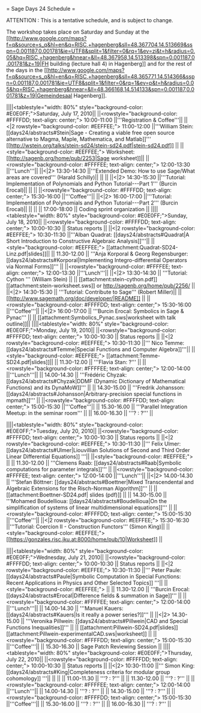 = Sage Days 24 Schedule =

ATTENTION : This is a tentative schedule, and is subject to change.

The workshop takes place on Saturday and Sunday at the [[http://www.google.com/maps?f=q&source=s_q&hl=en&q=RISC,+hagenberg&sll=48.367704,14.513669&sspn=0.001187,0.001781&ie=UTF8&split=1&filter=0&rq=1&ev=zi&t=h&radius=0.05&hq=RISC,+hagenberg&hnear=&ll=48.367958,14.513398&spn=0.001187,0.001781&z=19|FH building (lecture hall 4) in Hagenberg]] and for the rest of the days in the [[http://www.google.com/maps?f=q&source=s_q&hl=en&q=RISC,+hagenberg&sll=48.365771,14.514366&sspn=0.001187,0.001781&ie=UTF8&split=1&filter=0&rq=1&ev=p&t=h&radius=0.05&hq=RISC,+hagenberg&hnear=&ll=48.366168,14.514133&spn=0.001187,0.001781&z=19|Gemeindesaal Hagenberg]].

||||<tablestyle="width: 80%" style="background-color: #E0E0FF;">Saturday, July 17, 2010||
||<rowstyle="background-color: #FFFFDD; text-align: center;">     10:00-11:00  ||'''Registration & Coffee'''||
||<|2 rowstyle="background-color: #EEFFEE;"> 11:00-12:00  ||'''William Stein: [[days24/abstracts#Stein|Sage - Creating a viable free open source alternative to Magma, Maple, Mathematica, and Matlab]]'''  [[http://wstein.org/talks/stein-sd24/stein-sd24.pdf|stein-sd24.pdf]]  ||
||<style="background-color: #EEFFEE;"> Worksheet:   [[http://sagenb.org/home/pub/2253|Sage worksheet]]||
||<rowstyle="background-color: #FFFFEE; text-align: center;">     12:00-13:30   ||'''Lunch'''||
||<|2> 13:30-14:30  ||'''Extended Demo: How to use Sage/What areas are covered''' (Harald Schilly)||
||  ||
||<|2>     14:30-15:30    ||'''Tutorial: Implementation of Polynomials and Python Tutorial---Part 1''' (Burcin Erocal)||
||  ||
||<rowstyle="background-color: #FFFFDD; text-align: center;">  15:30-16:00  ||'''Coffee'''||
||<|2>     16:00-17:00    ||'''Tutorial: Implementation of Polynomials and Python Tutorial---Part 2''' (Burcin Erocal)||
||  ||
|| 17:00-18:00 ||  Coding sprint organization ||
||||<tablestyle="width: 80%" style="background-color: #E0E0FF;">Sunday, July 18, 2010||
||<rowstyle="background-color: #FFFFDD; text-align: center;">  10:00-10:30  || Status reports ||
||<|2 rowstyle="background-color: #EEFFEE;"> 10:30-11:30  ||'''Alban Quadrat: [[days24/abstracts#Quadrat|A Short Introduction to Constructive Algebraic Analysis]]'''||
||<style="background-color: #EEFFEE;">  [[attachment:Quadrat-SD24-Linz.pdf|slides]]||
|| 11.30-12.00 || '''Anja Korporal & Georg Regensburger: [[days24/abstracts#Korporal|Implementing Integro-differential Operators via Normal Forms]]''' ||
||<rowstyle="background-color: #FFFFEE; text-align: center;">     12:00-13:30   ||'''Lunch'''||
||<|2>     13:30-14:30    || '''Tutorial: Cython ''' (William Stein) ||
||  [[attachment:stein-cython.pdf]]  [[attachment:stein-worksheet.sws]] or http://sagenb.org/home/pub/2256/ ||
||<|2>     14:30-15:30    || '''Tutorial: Contribute to Sage''' (Robert Miller)||
|| [[http://www.sagemath.org/doc/developer/|README]] ||
||<rowstyle="background-color: #FFFFDD; text-align: center;">  15:30-16:00  ||'''Coffee'''||
||<|2>     16:00-17:00 || '''Burcin Erocal: Symbolics in Sage & Pynac''' ||
|| [[attachment:Symbolics_Pynac.sws|worksheet with talk outline]]||
||||<tablestyle="width: 80%" style="background-color: #E0E0FF;">Monday, July 19, 2010||
||<rowstyle="background-color: #FFFFDD; text-align: center;">  10:00-10:30  || Status reports ||
||<|2 rowstyle="background-color: #EEFFEE;"> 10:30-11:30  ||''' Nico Temme: [[days24/abstracts#Temme|Special Functions and Computer Algebra]]'''||
||<style="background-color: #EEFFEE;">  [[attachment:Temme-SD24.pdf|slides]]||
|| 11.30-12.00 || '''Flavia Stan: ?''' ||
||<rowstyle="background-color: #FFFFEE; text-align: center;">     12:00-14:00   ||'''Lunch'''||
|| 14.00-14.30 || '''Frédéric Chyzak: [[days24/abstracts#Chyzak|DDMF (Dynamic Dictionary of Mathematical Functions) and its DynaMoW]]''' ||
|| 14.30-15.00 || '''Fredrik Johansson: [[days24/abstracts#Johansson|Arbitrary-precision special functions in mpmath]]''' ||
||<rowstyle="background-color: #FFFFDD; text-align: center;">  15:00-15:30  ||'''Coffee'''||
|| 15.30-16.00 || '''Parallel Integration Meetup: in the seminar room''' ||
|| 16.00-16.30 || '''? : ?''' ||

||||<tablestyle="width: 80%" style="background-color: #E0E0FF;">Tuesday, July 20, 2010||
||<rowstyle="background-color: #FFFFDD; text-align: center;">  10:00-10:30  || Status reports ||
||<|2 rowstyle="background-color: #EEFFEE;"> 10:30-11:30  ||''' Felix Ulmer: [[days24/abstracts#Ulmer|Liouvillian Solutions of Second and Third Order Linear Differential Equations]] '''||
||<style="background-color: #EEFFEE;"> ||
|| 11.30-12.00 || '''Clemens Raab: [[days24/abstracts#Raab|Symbolic computations for parameter integrals]]''' ||
||<rowstyle="background-color: #FFFFEE; text-align: center;">     12:00-14:00   ||'''Lunch'''||
||<|2> 14.00-14.30 || '''Stefan Böttner: [[days24/abstracts#Boettner|Mixed Transcendental and Algebraic Extensions for the Risch-Norman Algorithm]]''' ||
|| [[attachment:Boettner-SD24.pdf| slides (pdf)]] ||
|| 14.30-15.00 || '''Mohamed Boudellioua: [[days24/abstracts#Boudellioua|On the simplification of systems of linear multidimensional equations]]''' ||
||<rowstyle="background-color: #FFFFDD; text-align: center;">  15:00-15:30  ||'''Coffee'''||
||<|2 rowstyle="background-color: #EEFFEE;">     15:30-16:30    ||'''Tutorial: Coercion II - Construction Functors''' (Simon King)||
||<style="background-color: #EEFFEE;"> [[https://gonzales.risc.jku.at:8000/home/pub/10|Worksheet]] ||

||||<tablestyle="width: 80%" style="background-color: #E0E0FF;">Wednesday, July 21, 2010||
||<rowstyle="background-color: #FFFFDD; text-align: center;">  10:00-10:30  || Status reports ||
||<|2 rowstyle="background-color: #EEFFEE;"> 10:30-11:30  ||''' Peter Paule: [[days24/abstracts#Paule|Symbolic Computation in Special Functions: Recent Applications in Physics and Other Selected Topics]] '''||
||<style="background-color: #EEFFEE;"> ||
|| 11.30-12.00 || '''Burcin Erocal: [[days24/abstracts#Erocal|Difference fields & summation in Sage]]''' ||
||<rowstyle="background-color: #FFFFEE; text-align: center;">     12:00-14:00   ||'''Lunch'''||
|| 14.00-14.30 || '''Manuel Kauers: [[days24/abstracts#Kauers|Is it really a power series?]]''' ||
||<|2> 14.30-15.00 || '''Veronika Pillwein: [[days24/abstracts#Pillwein|CAD and Special Functions Inequalities]]''' ||
|| [[attachment:Pillwein-SD24.pdf|slides]] [[attachment:Pillwein-experimentalCAD.sws|worksheet]] ||
||<rowstyle="background-color: #FFFFDD; text-align: center;">  15:00-15:30  ||'''Coffee'''||
|| 15.30-16.30 || Sage Patch Reviewing Session ||
||||<tablestyle="width: 80%" style="background-color: #E0E0FF;">Thursday, July 22, 2010||
||<rowstyle="background-color: #FFFFDD; text-align: center;">  10:00-10:30  || Status reports ||
||<|2> 10:30-11:00  ||''' Simon King: [[days24/abstracts#King|Completeness criteria for modular group cohomology]] '''||
|| ||
|| 11.00-11.30 || '''? : ?''' ||
|| 11.30-12.00 || '''? : ?''' ||
||<rowstyle="background-color: #FFFFEE; text-align: center;">     12:00-14:00   ||'''Lunch'''||
|| 14.00-14.30 || '''? : ?''' ||
|| 14.30-15.00 || '''? : ?''' ||
||<rowstyle="background-color: #FFFFDD; text-align: center;">  15:00-15:30  ||'''Coffee'''||
|| 15.30-16.00 || '''? : ?''' ||
|| 16.00-16.30 || '''? : ?''' ||
